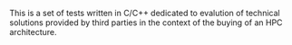 This is a set of tests written in C/C++ dedicated to evalution of technical solutions provided by third parties in the context of the buying of an HPC architecture.
